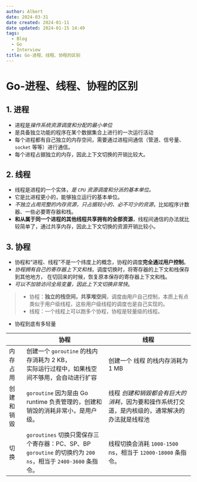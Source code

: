 ```yaml
---
author: Albert
date: 2024-03-31
date created: 2024-01-11
date updated: 2024-01-15 14:49
tags:
  - Blog
  - Go
  - Interview
title: Go-进程、线程、协程的区别
---
```


# Go-进程、线程、协程的区别

## 1. 进程

- 进程是*操作系统资源调度和分配的最小单位*
- 是具备独立功能的程序在某个数据集合上进行的一次运行活动
- 每个进程都有自己独立的内存空间，需要通过进程间通信（管道、信号量、`socket` 等等）进行通信。
- 每个进程占据独立的内存，因此上下文切换的开销比较大。

## 2. 线程

- 线程是进程的一个实体，_是 `CPU` 资源调度和分派的基本单位。_
- 它是比进程更小的，能够独立运行的基本单位。
- _不独立占用完整的内存资源，只占据较小的、必不可少的资源_，比如程序计数器、一些必要寄存器和栈。
- **和从属于同一个进程的其他线程共享拥有的全部资源**，线程间通信的办法就比较简单了，通过共享内存，因此上下文切换的资源开销比较小。

## 3. 协程

- 协程和“进程、线程”不是一个纬度上的概念，协程的调度**完全通过用户控制**。
- _协程拥有自己的寄存器上下文和栈_，调度切换时，将寄存器的上下文和栈保存到其他地方， 在切回来的时候，恢复原本保存的寄存器上下文和栈。
- _可以不加锁访问全局变量，因此上下文切换非常快_。

> - 协程：**独立的栈空间，共享堆空间**，调度由用户自己控制，本质上有点类似于用户级线程，这些用户级线程的调度也是自己实现的。
> - 线程：一个线程上可以跑多个协程，协程是轻量级的线程。

- 协程到底有多轻量

|            | 协程                                                                                                            | 线程                                                                                            |
| ---------- | --------------------------------------------------------------------------------------------------------------- | ----------------------------------------------------------------------------------------------- |
| 内存占用   | 创建一个 `goroutine` 的栈内存消耗为 2 KB，<br>实际运行过程中，如果栈空间不够用，会自动进行扩容                  | 创建一个 线程 的栈内存消耗为 1 MB                                                               |
| 创建和销毀 | `goroutine` 因为是由 Go runtime 负责管理的，创建和销毁的消耗非常小，是用户级。                                  | 线程 _创建和销毀都会有巨大的消耗_，因为要和操作系统打交道，是内核级的，通常解决的办法就是线程池 |
| 切换       | `goroutines` 切换只需保存三个寄存器：PC、SP、BP<br>`goroutine` 的切换约为 `200 ns`，相当于 `2400-3600` 条指令。 | 线程切换会消耗 `1000-1500` ns，相当于 `12000-18000` 条指令。                                    |
